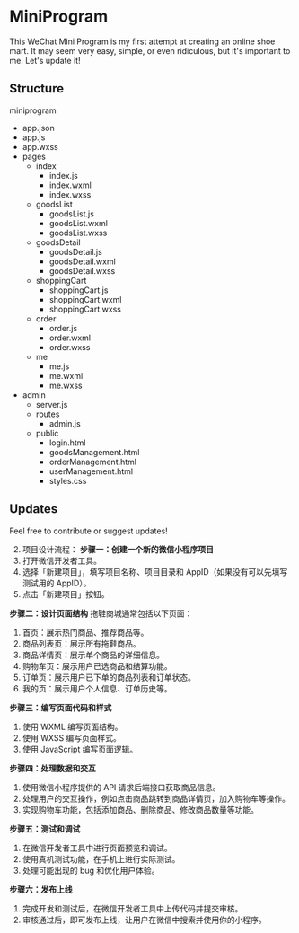 # MiniProgram

This WeChat Mini Program is my first attempt at creating an online shoe mart. It may seem very easy, simple, or even ridiculous, but it's important to me. Let's update it!

## Structure

miniprogram
- app.json
- app.js
- app.wxss
- pages
  - index
    - index.js
    - index.wxml
    - index.wxss
  - goodsList
    - goodsList.js
    - goodsList.wxml
    - goodsList.wxss
  - goodsDetail
    - goodsDetail.js
    - goodsDetail.wxml
    - goodsDetail.wxss
  - shoppingCart
    - shoppingCart.js
    - shoppingCart.wxml
    - shoppingCart.wxss
  - order
    - order.js
    - order.wxml
    - order.wxss
  - me
    - me.js
    - me.wxml
    - me.wxss
- admin
  - server.js
  - routes
    - admin.js
  - public
    - login.html
    - goodsManagement.html
    - orderManagement.html
    - userManagement.html
    - styles.css



## Updates

Feel free to contribute or suggest updates!

2. 项目设计流程：
**步骤一：创建一个新的微信小程序项目**
1. 打开微信开发者工具。
2. 选择「新建项目」，填写项目名称、项目目录和 AppID（如果没有可以先填写测试用的 AppID）。
3. 点击「新建项目」按钮。

   
**步骤二：设计页面结构**
拖鞋商城通常包括以下页面：

1. 首页：展示热门商品、推荐商品等。
2. 商品列表页：展示所有拖鞋商品。
3. 商品详情页：展示单个商品的详细信息。
4. 购物车页：展示用户已选商品和结算功能。
5. 订单页：展示用户已下单的商品列表和订单状态。
6. 我的页：展示用户个人信息、订单历史等。


**步骤三：编写页面代码和样式**

1. 使用 WXML 编写页面结构。
2. 使用 WXSS 编写页面样式。
3. 使用 JavaScript 编写页面逻辑。


   
**步骤四：处理数据和交互**
1. 使用微信小程序提供的 API 请求后端接口获取商品信息。
2. 处理用户的交互操作，例如点击商品跳转到商品详情页，加入购物车等操作。
3. 实现购物车功能，包括添加商品、删除商品、修改商品数量等功能。


**步骤五：测试和调试**
1. 在微信开发者工具中进行页面预览和调试。
2. 使用真机测试功能，在手机上进行实际测试。
3. 处理可能出现的 bug 和优化用户体验。


**步骤六：发布上线**
1. 完成开发和测试后，在微信开发者工具中上传代码并提交审核。
2. 审核通过后，即可发布上线，让用户在微信中搜索并使用你的小程序。
